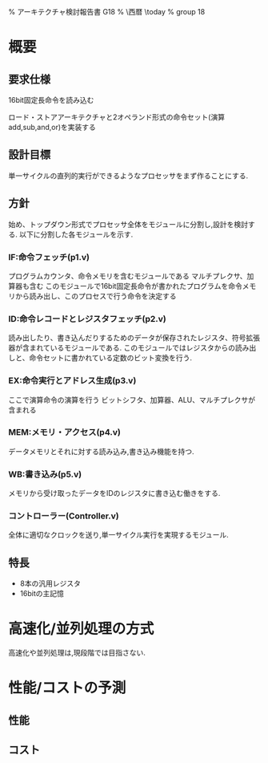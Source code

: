 % アーキテクチャ検討報告書 G18
% \西暦 \today
% group 18

# 概要

## 要求仕様

16bit固定長命令を読み込む

ロード・ストアアーキテクチャと2オペランド形式の命令セット(演算add,sub,and,or)を実装する

## 設計目標

単一サイクルの直列的実行ができるようなプロセッサをまず作ることにする.

## 方針

始め、トップダウン形式でプロセッサ全体をモジュールに分割し,設計を検討する.
以下に分割した各モジュールを示す.

### IF:命令フェッチ(p1.v)

プログラムカウンタ、命令メモリを含むモジュールである
マルチプレクサ、加算器も含む
このモジュールで16bit固定長命令が書かれたプログラムを命令メモリから読み出し、このプロセスで行う命令を決定する

### ID:命令レコードとレジスタフェッチ(p2.v)

読み出したり、書き込んだりするためのデータが保存されたレジスタ、符号拡張器が含まれているモジュールである.
このモジュールではレジスタからの読み出しと、命令セットに書かれている定数のビット変換を行う.

### EX:命令実行とアドレス生成(p3.v)

ここで演算命令の演算を行う
ビットシフタ、加算器、ALU、マルチプレクサが含まれる

### MEM:メモリ・アクセス(p4.v)

データメモリとそれに対する読み込み,書き込み機能を持つ.

### WB:書き込み(p5.v)

メモリから受け取ったデータをIDのレジスタに書き込む働きをする.

### コントローラー(Controller.v)

全体に適切なクロックを送り,単一サイクル実行を実現するモジュール.

## 特長

+ 8本の汎用レジスタ
+ 16bitの主記憶

# 高速化/並列処理の方式

高速化や並列処理は,現段階では目指さない.


# 性能/コストの予測

## 性能

## コスト


